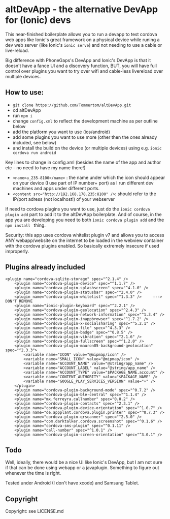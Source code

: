 # altDevApp - the alternative DevApp for (Ionic) devs
This near-finished boilerplate allows you to run a devapp to test cordova web apps like Ionic's great framework on a 
physical device while runing a dev web server (like Ionic's `ionic serve`) and not needing to use a cable or live-reload.

Big difference with PhoneGaps's DevApp and Ionic's DevApp is that it doesn't have a fance UI and a discovery function, BUT, you will have  full control over plugins you want to try over wifi and cable-less livereload over multiple devices.

## How to use:
* `git clone https://github.com/Tommertom/altDevApp.git`
* cd altDevApp
* run `npm i`
* change `config.xml` to reflect the development machine as per outline below
* add the platform you want to use (ios/android)
* add some plugins you want to use more (other then the ones already included, see below)
* and install the build on the device (or multiple devices) using e.g. `ionic cordova run android`

Key lines to change in config.xml (besides the name of the app and author etc - no need to have my name there!)
* `<name>a_235-8100</name>` : the name under which the icon should appear on your device (I use part of IP number+ port) as I run different dev machines and apps under different ports. 
* `<content src="http://192.168.178.235:8100" />`: should refer to the IP/port adress (not localhost!) of your webserver

If need to cordova plugins you want to use, just do the  `ionic cordova plugin add` part to add it to the altDevApp boilerplate. And of course, in the app you are developing you need to both `ionic cordova plugin add` and the `npm install ` thing.

Security: this app uses cordova whitelist plugin v7 and allows you to access ANY webapp/website on the internet to be loaded in the webview container with the cordova plugins enabled. So basically extremely insecure if used improperly.

## Plugins already included
```
<plugin name="cordova-sqlite-storage" spec="^2.1.4" />
    <plugin name="cordova-plugin-device" spec="^1.1.7" />
    <plugin name="cordova-plugin-splashscreen" spec="^4.1.0" />
    <plugin name="cordova-plugin-statusbar" spec="^2.4.0" />
    <plugin name="cordova-plugin-whitelist" spec="^1.3.3" />     ---> DON'T REMOVE
    <plugin name="ionic-plugin-keyboard" spec="^2.2.1" />
    <plugin name="cordova-plugin-geolocation" spec="^2.4.3" />
    <plugin name="cordova-plugin-network-information" spec="^1.3.4" />
    <plugin name="cordova-plugin-inappbrowser" spec="^1.7.2" />
    <plugin name="cordova-plugin-x-socialsharing" spec="^5.2.1" />
    <plugin name="cordova-plugin-file" spec="^4.3.3" />
    <plugin name="cordova-plugin-badge" spec="^0.8.5" />
    <plugin name="cordova-plugin-vibration" spec="^2.1.6" />
    <plugin name="cordova-plugin-fullscreen" spec="^1.2.0" />
    <plugin name="cordova-plugin-mauron85-background-geolocation" spec="^2.3.3">
        <variable name="ICON" value="@mipmap/icon" />
        <variable name="SMALL_ICON" value="@mipmap/icon" />
        <variable name="ACCOUNT_NAME" value="@string/app_name" />
        <variable name="ACCOUNT_LABEL" value="@string/app_name" />
        <variable name="ACCOUNT_TYPE" value="$PACKAGE_NAME.account" />
        <variable name="CONTENT_AUTHORITY" value="$PACKAGE_NAME" />
        <variable name="GOOGLE_PLAY_SERVICES_VERSION" value="+" />
    </plugin>
    <plugin name="cordova-plugin-background-mode" spec="^0.7.2" />
    <plugin name="cordova-plugin-ble-central" spec="^1.1.4" />
    <plugin name="mx.ferreyra.callnumber" spec="0.0.2" />
    <plugin name="cordova-plugin-contacts" spec="^2.3.1" />
    <plugin name="cordova-plugin-device-orientation" spec="^1.0.7" />
    <plugin name="de.appplant.cordova.plugin.printer" spec="^0.7.3" />
    <plugin name="cordova-plugin-qrscanner" spec="^2.5.0" />
    <plugin name="com.darktalker.cordova.screenshot" spec="^0.1.6" />
    <plugin name="cordova-sms-plugin" spec="^0.1.11" />
    <plugin name="call-number" spec="^1.0.1" />
    <plugin name="cordova-plugin-screen-orientation" spec="^3.0.1" />
```

## Todo
Well, ideally, there would be a nice UI like Ionic's DevApp, but I am not sure if that can be done using webapp or a javaplugin. Something to figure out whenever the time is right.

Tested under Android (I don't have xcode) and Samsung Tablet.

## Copyright
Copyright: see LICENSE.md